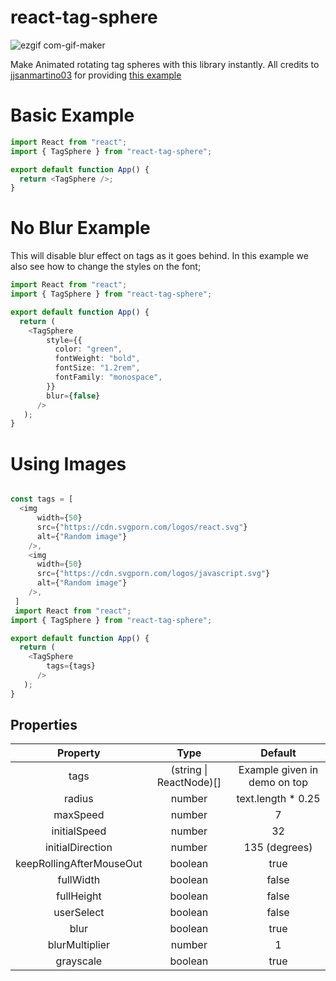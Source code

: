 # react-tag-sphere

![ezgif com-gif-maker](https://user-images.githubusercontent.com/56679289/168609513-424c40ac-59b5-4c2e-a842-074636eec7e5.gif)

Make Animated rotating tag spheres with this library instantly.
All credits to [jjsanmartino03](https://github.com/jjsanmartino03/) for providing [this example](https://github.com/jjsanmartino03/react-tag-sphere)

# Basic Example
```ts
import React from "react";
import { TagSphere } from "react-tag-sphere";

export default function App() {
  return <TagSphere />;
}
```

# No Blur Example
This will disable blur effect on tags as it goes behind. In this example we also see how to change the styles on the font;

```ts
import React from "react";
import { TagSphere } from "react-tag-sphere";

export default function App() {
  return (
    <TagSphere
        style={{
          color: "green",
          fontWeight: "bold",
          fontSize: "1.2rem",
          fontFamily: "monospace",
        }}
        blur={false}
      />
   );
}
```

# Using Images
```ts

const tags = [
  <img
      width={50}
      src={"https://cdn.svgporn.com/logos/react.svg"}
      alt={"Random image"}
    />,
    <img
      width={50}
      src={"https://cdn.svgporn.com/logos/javascript.svg"}
      alt={"Random image"}
    />,
 ]
 import React from "react";
import { TagSphere } from "react-tag-sphere";

export default function App() {
  return (
    <TagSphere
        tags={tags}
      />
   );
}
```



## Properties

| Property | Type  | Default  |
| :---:   | :-----: | :-: |
| tags | (string \| ReactNode)[] | Example given in demo on top |
| radius | number | text.length * 0.25 |
| maxSpeed | number | 7 |
| initialSpeed | number | 32 |
| initialDirection| number | 135 (degrees) |
| keepRollingAfterMouseOut | boolean | true |
| fullWidth | boolean | false | 
| fullHeight | boolean | false |
| userSelect | boolean | false |
| blur | boolean | true |
| blurMultiplier | number | 1 |
| grayscale | boolean | true |